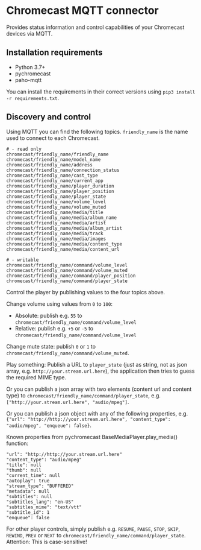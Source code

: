 # Chromecast MQTT connector

Provides status information and control capabilities of your Chromecast devices via MQTT.

## Installation requirements

* Python 3.7+
* pychromecast
* paho-mqtt

You can install the requirements in their correct versions using `pip3 install -r requirements.txt`.

## Discovery and control

Using MQTT you can find the following topics. `friendly_name` is the name used to connect
to each Chromecast.

```
# - read only
chromecast/friendly_name/friendly_name
chromecast/friendly_name/model_name
chromecast/friendly_name/address
chromecast/friendly_name/connection_status
chromecast/friendly_name/cast_type
chromecast/friendly_name/current_app
chromecast/friendly_name/player_duration
chromecast/friendly_name/player_position
chromecast/friendly_name/player_state
chromecast/friendly_name/volume_level
chromecast/friendly_name/volume_muted
chromecast/friendly_name/media/title
chromecast/friendly_name/media/album_name
chromecast/friendly_name/media/artist
chromecast/friendly_name/media/album_artist
chromecast/friendly_name/media/track
chromecast/friendly_name/media/images
chromecast/friendly_name/media/content_type
chromecast/friendly_name/media/content_url

# - writable
chromecast/friendly_name/command/volume_level
chromecast/friendly_name/command/volume_muted
chromecast/friendly_name/command/player_position
chromecast/friendly_name/command/player_state
```

Control the player by publishing values to the four topics above.


Change volume using values from `0` to `100`:

* Absolute: publish e.g. `55` to `chromecast/friendly_name/command/volume_level`
* Relative: publish e.g. `+5` or `-5` to `chromecast/friendly_name/command/volume_level`


Change mute state: publish `0` or `1` to `chromecast/friendly_name/command/volume_muted`.


Play something: Publish a URL to `player_state` (just as string, not as json array, e.g.
`http://your.stream.url.here`), the application then tries to guess the required MIME type.

Or you can publish a json array with two elements (content url and content type) to
`chromecast/friendly_name/command/player_state`, e.g. `["http://your.stream.url.here", "audio/mpeg"]`.

Or you can publish a json object with any of the following properties, e.g.
`{"url": "http://http://your.stream.url.here", "content_type": "audio/mpeg", "enqueue": false}`.

Known properties from pychromecast BaseMediaPlayer.play_media() function:
```
"url": "http://http://your.stream.url.here"
"content_type": "audio/mpeg"
"title": null
"thumb": null
"current_time": null
"autoplay": true
"stream_type": "BUFFERED"
"metadata": null
"subtitles": null
"subtitles_lang": "en-US"
"subtitles_mime": "text/vtt"
"subtitle_id": 1
"enqueue": false
```

For other player controls, simply publish e.g. `RESUME`, `PAUSE`, `STOP`, `SKIP`, `REWIND`,
`PREV` or `NEXT` to `chromecast/friendly_name/command/player_state`. Attention: This is case-sensitive!
